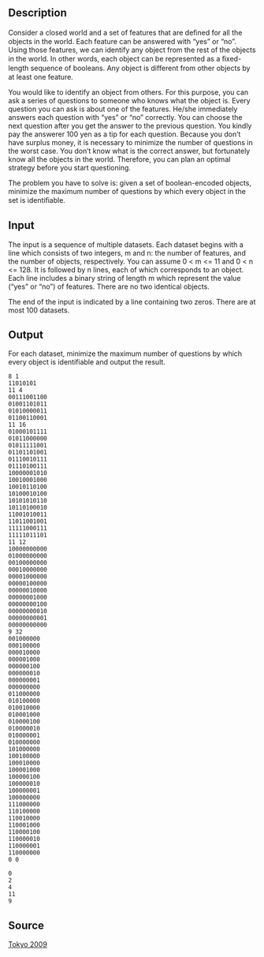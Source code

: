 <h2>Description</h2><p>Consider a closed world and a set of features that are deﬁned for all the objects in the world. Each feature can be answered with “yes” or “no”. Using those features, we can identify any object from the rest of the objects in the world. In other words, each object can be represented as a ﬁxed-length sequence of booleans. Any object is diﬀerent from other objects by at least one feature.
</p>
You would like to identify an object from others. For this purpose, you can ask a series of questions to someone who knows what the object is. Every question you can ask is about one of the features. He/she immediately answers each question with “yes” or “no” correctly. You can choose the next question after you get the answer to the previous question. You kindly pay the answerer 100 yen as a tip for each question. Because you don’t have surplus money, it is necessary to minimize the number of questions in the worst case. You don’t know what is the correct answer, but fortunately know all the objects in the world. Therefore, you can plan an optimal strategy before you start questioning.

The problem you have to solve is: given a set of boolean-encoded objects, minimize the maximum number of questions by which every object in the set is identiﬁable.<h2>Input</h2><p>The input is a sequence of multiple datasets. Each dataset begins with a line which consists of two integers, m and n: the number of features, and the number of objects, respectively. You can assume 0 &lt; m &lt;= 11 and 0 &lt; n &lt;= 128. It is followed by n lines, each of which corresponds to an object. Each line includes a binary string of length m which represent the value (“yes” or “no”) of features. There are no two identical objects. 
</p>
The end of the input is indicated by a line containing two zeros. There are at most 100 datasets.<h2>Output</h2><p>For each dataset, minimize the maximum number of questions by which every object is identifiable and output the result.</p><pre><code class="language-input1">8 1
11010101
11 4
00111001100
01001101011
01010000011
01100110001
11 16
01000101111
01011000000
01011111001
01101101001
01110010111
01110100111
10000001010
10010001000
10010110100
10100010100
10101010110
10110100010
11001010011
11011001001
11111000111
11111011101
11 12
10000000000
01000000000
00100000000
00010000000
00001000000
00000100000
00000010000
00000001000
00000000100
00000000010
00000000001
00000000000
9 32
001000000
000100000
000010000
000001000
000000100
000000010
000000001
000000000
011000000
010100000
010010000
010001000
010000100
010000010
010000001
010000000
101000000
100100000
100010000
100001000
100000100
100000010
100000001
100000000
111000000
110100000
110010000
110001000
110000100
110000010
110000001
110000000
0 0</code></pre><pre><code class="language-output1">0
2
4
11
9</code></pre><h2>Source</h2><a href="searchproblem?field=source&amp;key=Tokyo+2009">Tokyo 2009</a>
